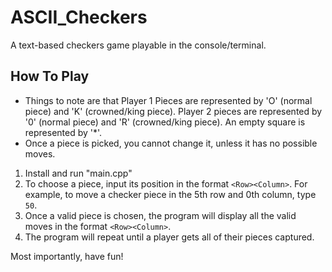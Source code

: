 # ASCII_Checkers
A text-based checkers game playable in the console/terminal.

## How To Play
* Things to note are that Player 1 Pieces are represented by 'O' (normal piece) and 'K' (crowned/king piece). Player 2 pieces are represented by '0' (normal piece) and 'R' (crowned/king piece). An empty square is represented by '*'.
* Once a piece is picked, you cannot change it, unless it has no possible moves.

1. Install and run "main.cpp"
2. To choose a piece, input its position in the format 
`<Row><Column>`. For example, to move a checker piece in the 5th row and 0th column, type `50`. 
3. Once a valid piece is chosen, the program will display all the valid moves in the format `<Row><Column>`.
4. The program will repeat until a player gets all of their pieces captured.

Most importantly, have fun!
